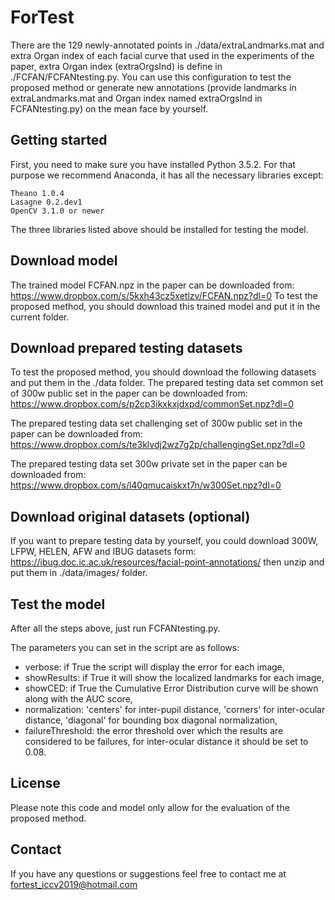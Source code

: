 # ForTest

There are the 129 newly-annotated points in ./data/extraLandmarks.mat and extra Organ index of each facial curve that used in the experiments of the paper, extra Organ index (extraOrgsInd) is define in ./FCFAN/FCFANtesting.py. You can use this configuration to test the proposed method or generate new annotations (provide landmarks in extraLandmarks.mat and Organ index named extraOrgsInd in FCFANtesting.py) on the mean face by yourself.

## Getting started
First, you need to make sure you have installed Python 3.5.2. For that purpose we recommend Anaconda, it has all the necessary libraries except:

    Theano 1.0.4
    Lasagne 0.2.dev1
    OpenCV 3.1.0 or newer
    
The three libraries listed above should be installed for testing the model.

## Download model
The trained model FCFAN.npz in the paper can be downloaded from:
https://www.dropbox.com/s/5kxh43cz5xetlzv/FCFAN.npz?dl=0
To test the proposed method, you should download this trained model and put it in the current folder.

## Download prepared testing datasets
To test the proposed method, you should download the following datasets and put them in the ./data folder.
The prepared testing data set common set of 300w public set in the paper can be downloaded from:
https://www.dropbox.com/s/p2cp3ikxkxjdxpd/commonSet.npz?dl=0

The prepared testing data set challenging set of 300w public set in the paper can be downloaded from:
https://www.dropbox.com/s/te3klvdj2wz7g2p/challengingSet.npz?dl=0

The prepared testing data set 300w private set in the paper can be downloaded from:
https://www.dropbox.com/s/l40qmucaiskxt7n/w300Set.npz?dl=0

## Download original datasets (optional)
If you want to prepare testing data by yourself, you could download 300W, LFPW, HELEN, AFW and IBUG datasets form:
https://ibug.doc.ic.ac.uk/resources/facial-point-annotations/
then unzip and put them in ./data/images/ folder. 

## Test the model
After all the steps above, just run FCFANtesting.py. 

The parameters you can set in the script are as follows:
* verbose: if True the script will display the error for each image,
* showResults: if True it will show the localized landmarks for each image,
* showCED: if True the Cumulative Error Distribution curve will be shown along with the AUC score,
* normalization: 'centers' for inter-pupil distance, 'corners' for inter-ocular distance, 'diagonal' for bounding box diagonal normalization,
* failureThreshold: the error threshold over which the results are considered to be failures, for inter-ocular distance it should be set to 0.08.

## License
Please note this code and model only allow for the evaluation of the proposed method.

## Contact
If you have any questions or suggestions feel free to contact me at fortest_iccv2019@hotmail.com
